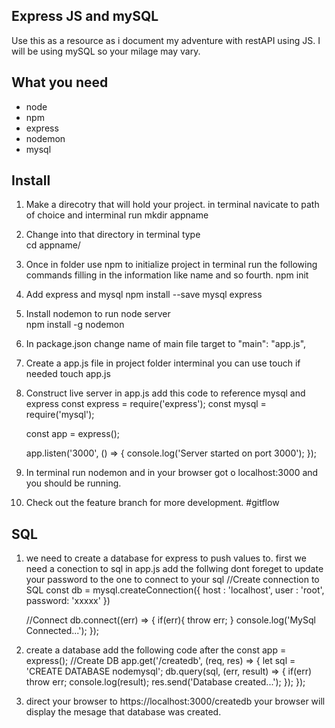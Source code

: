 ## Express JS and mySQL 

Use this as a resource as i document my adventure with restAPI using JS. I will be using mySQL so your milage may vary. 

## What you need
- node
- npm
- express
- nodemon
- mysql

## Install 

1. Make a direcotry that will hold your project. in terminal navicate to path of choice and interminal run 
    mkdir appname

2. Change into that directory in terminal type  
    cd appname/

3. Once in folder use npm to initialize project in terminal run the following commands filling in the information like name and so fourth.
    npm init

4. Add express and mysql
    npm install --save mysql express

5. Install nodemon to run node server   
    npm install -g nodemon

6. In package.json change name of main file target to 
    "main": "app.js",

7. Create a app.js file in project folder interminal you can use touch if needed
    touch app.js

8. Construct live server in app.js add this code to reference mysql and express
    const express = require('express');
    const mysql = require('mysql');

    const app = express();

    app.listen('3000', () => {
        console.log('Server started on port 3000');
    });

9. In terminal run nodemon and in your browser got o localhost:3000 and you should be running.

10. Check out the feature branch for more development. 
#gitflow

## SQL

1. we need to create a database for express to push values to. first we need a conection to sql in app.js add the follwing dont foreget to update your password to the one to connect to your sql
    //Create connection to SQL
    const db = mysql.createConnection({
        host    : 'localhost',
        user    : 'root',
        password: 'xxxxx'
    })

    //Connect
    db.connect((err) => {
        if(err){
            throw err;
        }
        console.log('MySql Connected...');
    });
2. create a database add the following code after the const app = express(); 
    //Create DB
    app.get('/createdb', (req, res) => {
        let sql = 'CREATE DATABASE nodemysql';
        db.query(sql, (err, result) => {
            if(err) throw err;
            console.log(result);
            res.send('Database created...');
        });
    });
3. direct your browser to https://localhost:3000/createdb your browser will display the mesage that database was created.




